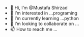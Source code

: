 - 👋 Hi, I’m @Mustafa Shirzad
- 👀 I’m interested in ...programing
- 🌱 I’m currently learning ...python
- 💞️ I’m looking to collaborate on ...
- 📫 How to reach me ...

<!---
mustafa101996/mustafa101996 is a ✨ special ✨ repository because its `README.md` (this file) appears on your GitHub profile.
You can click the Preview link to take a look at your changes.
--->
